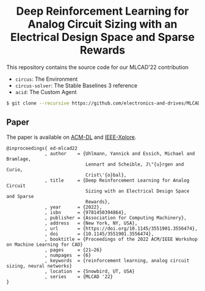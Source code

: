 <h1 align="center">
Deep Reinforcement Learning for Analog Circuit Sizing with an Electrical Design
Space and Sparse Rewards
</h1>

This repository contains the source code for our MLCAD'22 contribution

- `circus`: The Environment
- `circus-solver`: The Stable Baselines 3 reference
- `acid`: The Custom Agent

```bash
$ git clone --recursive https://github.com/electronics-and-drives/MLCAD22
```

## Paper

The paper is available on
[ACM-DL](https://dl.acm.org/doi/10.1145/3551901.3556474) 
and 
[IEEE-Xplore]().

```
@inproceedings{ ed-mlcad22
              , author    = {Uhlmann, Yannick and Essich, Michael and Bramlage,
                             Lennart and Scheible, J\"{u}rgen and Curio,
                             Crist\'{o}bal},
              , title     = {Deep Reinforcement Learning for Analog Circuit
                             Sizing with an Electrical Design Space and Sparse
                             Rewards},
              , year      = {2022},
              , isbn      = {9781450394864},
              , publisher = {Association for Computing Machinery},
              , address   = {New York, NY, USA},
              , url       = {https://doi.org/10.1145/3551901.3556474},
              , doi       = {10.1145/3551901.3556474},
              , booktitle = {Proceedings of the 2022 ACM/IEEE Workshop on Machine Learning for CAD}
              , pages     = {21–26}
              , numpages  = {6}
              , keywords  = {reinforcement learning, analog circuit sizing, neural networks}
              , location  = {Snowbird, UT, USA}
              , series    = {MLCAD '22}
}
```
